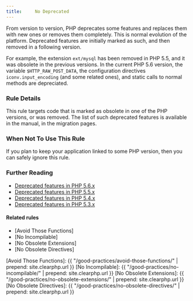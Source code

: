 ```yaml
---
title:     No Deprecated
---
```


From version to version, PHP deprecates some features and replaces them with new ones or removes them completely. This is normal evolution of the platform. Deprecated features are initially marked as such, and then removed in a following version. 

For example, the extension `ext/mysql` has been removed in PHP 5.5, and it was obsolete in the previous versions. In the current PHP 5.6 version, the variable `$HTTP_RAW_POST_DATA`, the configuration directives `iconv.input_encoding` (and some related ones), and static calls to normal methods are depreciated. 


### Rule Details

This rule targets code that is marked as obsolete in one of the PHP versions, or was removed. The list of such deprecated features is available in the manual, in the migration pages.


### When Not To Use This Rule

If you plan to keep your application linked to some PHP version, then you can safely ignore this rule.


### Further Reading

* [Deprecated features in PHP 5.6.x](http://php.net/migration56.deprecated)
* [Deprecated features in PHP 5.5.x](http://php.net/migration55.deprecated)
* [Deprecated features in PHP 5.4.x](http://php.net/migration54.deprecated)
* [Deprecated features in PHP 5.3.x](http://php.net/migration53.deprecated)


#### Related rules

* [Avoid Those Functions]
* [No Incompilable]
* [No Obsolete Extensions]
* [No Obsolete Directives]



[Avoid Those Functions]: {{ "/good-practices/avoid-those-functions/" | prepend: site.clearphp.url }}
[No Incompilable]: {{ "/good-practices/no-incompilable/" | prepend: site.clearphp.url }}
[No Obsolete Extensions]: {{ "/good-practices/no-obsolete-extensions/" | prepend: site.clearphp.url }}
[No Obsolete Directives]: {{ "/good-practices/no-obsolete-directives/" | prepend: site.clearphp.url }}